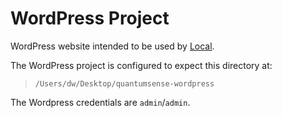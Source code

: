 # WordPress Project

WordPress website intended to be used by [Local](https://localwp.com/).

The WordPress project is configured to expect this directory at:

> `/Users/dw/Desktop/quantumsense-wordpress`

The Wordpress credentials are `admin`/`admin`.
